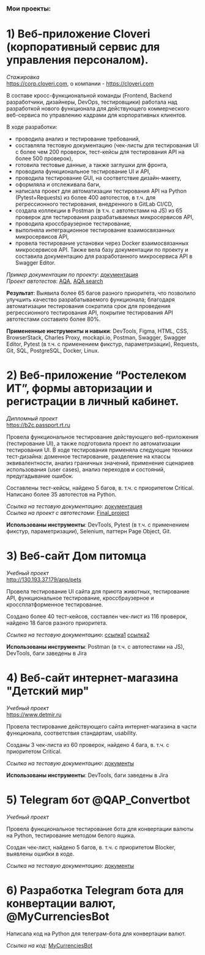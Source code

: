 ### Мои проекты:

# 1) Веб-приложение Cloveri (корпоративный сервис для управления персоналом). <br>
*Стажировка* <br>
<a href="https://corp.cloveri.com">https://corp.cloveri.com</a>, о компании - <a href="https://cloveri.com">https://cloveri.com</a> 
 
В составе кросс-функциональной команды (Frontend, Backend разработчики, дизайнеры, DevOps, тестировщики) работала над разработкой нового функционала для действующего коммерческого веб-сервиса по управлению кадрами для корпоративных клиентов.

В ходе разработки: 
- проводила анализ и тестирование требований, 
- составляла тестовую документацию (чек-листы для тестирования UI с более чем 200 проверок, тест-кейсы для тестирования API на более 500 проверок), 
- готовила тестовые данные, а также заглушки для фронта, 
- проводила функциональное тестирование UI и API, 
- проводила тестирование GUI, на соответствие дизайн-макету,
- оформляла и отслеживала баги, 
- написала проект для автоматизации тестирования API на Python (Pytest+Requests) из более 400 автотестов, в т.ч. для регрессионного тестирования, внедренного в GitLab CI/CD, 
- создала коллекции в Postman (в т.ч. с автотестами на JS) из 65 проверок для тестирования разрабатываемых микросервисов API,
- проводила кроссбраузерное тестирование,
- выполняла интеграционное тестирование взаимосвязанных микросервисов API,
- провела тестирование установки через Docker взаимосвязанных микросервисов API. 
Также вела базу документации по проекту и составила документацию для разработанного микросервиса API в Swagger Editor.

*Пример документации по проекту*: <a href="https://docs.google.com/spreadsheets/d/1l-Ef3Qrp1hFquR5D9WyFN3Wj13JBHQrO5VoNVzjojlY/edit?usp=sharing">документация</a> <br>
*Проект автотестов*: <a href="https://github.com/MariaGoldina/Cloveri-AQA.git">AQA</a>, <a href="https://github.com/MariaGoldina/Clovery_search_AQA-master.git">AQA search</a> 

**Результат**:  Выявила более 65 багов разного приоритета, что позволило улучшить качество разрабатываемого функционала; благодаря автоматизации тестирования сократила срок для проведения регрессионного тестирования API, покрытие тестирования API автотестами составило более 80%.

**Примененные инструменты и навыки**: 
DevTools, Figma, HTML, CSS, BrowserStack, Charles Proxy, mockapi.io, 
Postman, Swagger, Swagger Editor, Pytest (в т.ч. с применением фикстур, параметризации), Requests, Git, SQL, PostgreSQL, Docker, Linux. 

# 2) Веб-приложение “Ростелеком ИТ”, формы авторизации и регистрации в личный кабинет. <br>
*Дипломный проект* <br>
<a href="https://b2c.passport.rt.ru">https://b2c.passport.rt.ru</a>
 
Провела функциональное тестирование действующего веб-приложения (тестирование UI), а также подготовила проект по автоматизации тестирования UI. В ходе тестирования применяла следующие техники тест-дизайна: доменное тестирование, разделение на классы эквивалентности, анализ граничных значений, применение сценариев использования (user cases), анализ переходов и состояний, предугадывание ошибок.

Составлены тест-кейсы, найдено 5 багов, в. т.ч. с приоритетом Critical. Написано более 35 автотестов на Python.

*Ссылка на тестовую документацию*: <a href="https://docs.google.com/spreadsheets/d/1_IhRvglwPxvr8xC2rjPCrV1-bRwmN1EBgiikUzGu4eY/edit?usp=sharing">документация</a> <br>
*Ссылка на проект с автотестами*: <a href="https://github.com/MariaGoldina/UI-testing-Final_project-Rostelecom.git">Final_project</a> 

**Использованы инструменты**: DevTools, Pytest (в т.ч. с применением фикстур, параметризации), Selenium, паттерн Page Object, Git. 

# 3) Веб-сайт Дом питомца <br>
*Учебный проект* <br>
<a href="http://130.193.37.179/app/pets">http://130.193.37.179/app/pets</a>

Провела тестирование UI сайта для приюта животных, тестирование API, функциональное тестирование, кроссбраузерное и кроссплатформенное тестирование.

Создано более 40 тест-кейсов, составлен чек-лист из 116 проверок, найдено 18 багов разного приоритета.

*Ссылка на тестовую документацию*: <a href="https://docs.google.com/spreadsheets/d/1ZeyUHHpj1OES-Pf_IwbGveCYY3Uneq1rlSeLXrI0Hm0/edit?usp=sharing">ссылка1</a> <a href="https://docs.google.com/spreadsheets/d/13mzKj6XKKzbEB4Kq-mUNgYYGGZaFpnfqktsmZulS_EE/edit?usp=sharing">ссылка2</a> 

**Использованы инструменты**: Postman (в т.ч. с автотестами на JS), DevTools, баги заведены в Jira 

# 4) Веб-сайт интернет-магазина "Детский мир"
*Учебный проект* <br>
<a href="https://www.detmir.ru">https://www.detmir.ru</a>

Провела тестирование действующего сайта интернет-магазина в части функционала, соответствия стандартам, usability.

Созданы 3 чек-листа из 60 проверок, найдено 4 бага, в. т.ч. с приоритетом Critical.

*Ссылка на тестовую документацию*: <a href="https://docs.google.com/spreadsheets/d/13RqpqB08xY_S4TeLTA9M8ibFgYRqqcy0sDhq90xJ8dg/edit?usp=sharing">документы</a> 

**Использованы инструменты**: DevTools, баги заведены в Jira 

# 5) Telegram бот @QAP_Convertbot
*Учебный проект* <br>

Провела функциональное тестирование бота для конвертации валюты на Python, тестирование методом белого ящика.

Создан чек-лист, найдено 5 багов, в. т.ч. с приоритетом Blocker, выявлены ошибки в коде.

*Ссылка на тестовую документацию*: <a href="https://docs.google.com/spreadsheets/d/1B60lLth2YNM6KheCWcP9hkZYlAhu3UEqGnPyGDvWPPs/edit?usp=sharing">документы</a> 

# 6) Разработка Telegram бота для конвертации валют, @MyCurrenciesBot 

Написала код на Python для телеграм-бота для конвертации валют.

*Ссылка на код*: <a href="https://github.com/MariaGoldina/SF_Tasks/tree/f786595ad308763ba65f6d2bbaf586549ff20ea6/MyCurrenciesBot">MyCurrenciesBot</a>
